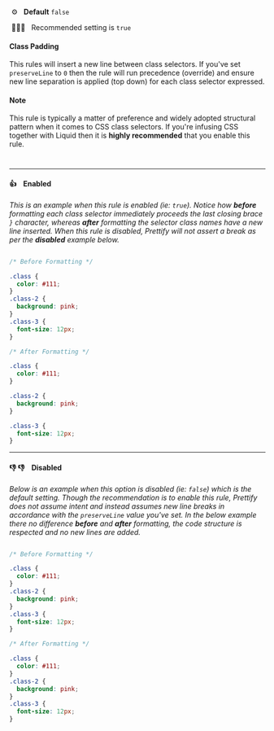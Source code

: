 &nbsp;⚙️&nbsp;&nbsp;&nbsp;**Default** `false`

&nbsp;💁🏽‍♀️&nbsp;&nbsp;&nbsp;Recommended setting is `true`

#### Class Padding

This rules will insert a new line between class selectors. If you've set `preserveLine` to `0` then the rule will run precedence (override) and ensure new line separation is applied (top down) for each class selector expressed.

#### Note

This rule is typically a matter of preference and widely adopted structural pattern when it comes to CSS class selectors. If you're infusing CSS together with Liquid then it is **highly recommended** that you enable this rule.

#

---

#### 👍 &nbsp;&nbsp; Enabled

_This is an example when this rule is enabled (ie: `true`). Notice how **before** formatting each class selector immediately proceeds the last closing brace `}` character, whereas **after** formatting the selector class names have a new line inserted. When this rule is disabled, Prettify will not assert a break as per the **disabled** example below._

```css

/* Before Formatting */

.class {
  color: #111;
}
.class-2 {
  background: pink;
}
.class-3 {
  font-size: 12px;
}

/* After Formatting */

.class {
  color: #111;
}

.class-2 {
  background: pink;
}

.class-3 {
  font-size: 12px;
}


```

---


#### 👎 👎 &nbsp;&nbsp; Disabled

_Below is an example when this option is disabled (ie: `false`) which is the default setting. Though the recommendation is to enable this rule, Prettify does not assume intent and instead assumes new line breaks in accordance with the `preserveLine` value you've set. In the below example there no difference **before** and **after** formatting, the code structure is respected and no new lines are added._

```css

/* Before Formatting */

.class {
  color: #111;
}
.class-2 {
  background: pink;
}
.class-3 {
  font-size: 12px;
}

/* After Formatting */

.class {
  color: #111;
}
.class-2 {
  background: pink;
}
.class-3 {
  font-size: 12px;
}


```
